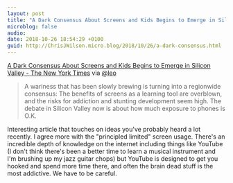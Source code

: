 ```yaml
---
layout: post
title: "A Dark Consensus About Screens and Kids Begins to Emerge in Silicon Valley - The New York Time 🔗"
microblog: false
audio: 
date: 2018-10-26 18:54:29 +0100
guid: http://ChrisJWilson.micro.blog/2018/10/26/a-dark-consensus.html
---
```

[A Dark Consensus About Screens and Kids Begins to Emerge in Silicon Valley - The New York Times](https://www.nytimes.com/2018/10/26/style/phones-children-silicon-valley.html) via [@leo](https://micro.blog/leo)

> A wariness that has been slowly brewing is turning into a regionwide consensus: The benefits of screens as a learning tool are overblown, and the risks for addiction and stunting development seem high. The debate in Silicon Valley now is about how much exposure to phones is O.K.

Interesting article that touches on ideas you've probably heard a lot recently. I agree more with the "principled limited" screen usage. There's an incredible depth of knowledge on the internet including things like YouTube (I don't think there's been a better time to learn a musical instrument and I'm brushing up my jazz guitar chops) but YouTube is designed to get you hooked and spend more time there, and often the brain dead stuff is the most addictive. We have to be careful. 
